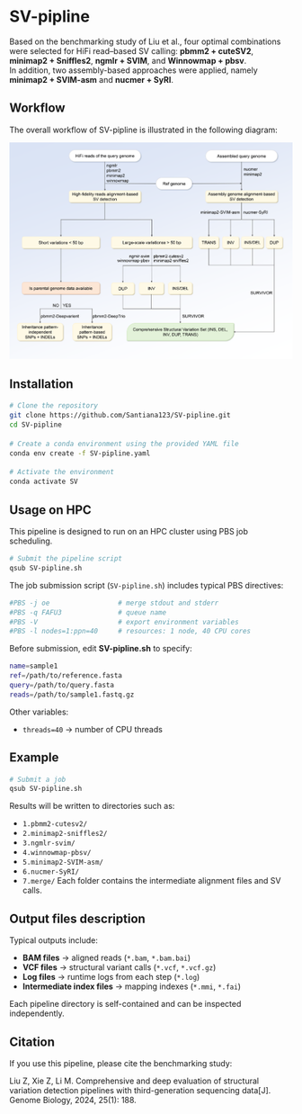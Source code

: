 # SV-pipline

Based on the benchmarking study of Liu et al., four optimal combinations were selected for HiFi read–based SV calling: **pbmm2 + cuteSV2**, **minimap2 + Sniffles2**, **ngmlr + SVIM**, and **Winnowmap + pbsv**.  
In addition, two assembly-based approaches were applied, namely **minimap2 + SVIM-asm** and **nucmer + SyRI**.


## Workflow

The overall workflow of SV-pipline is illustrated in the following diagram:

![SV Pipeline Flowchart](pictures/SV-pipline.png)


## Installation

```bash
# Clone the repository
git clone https://github.com/Santiana123/SV-pipline.git
cd SV-pipline

# Create a conda environment using the provided YAML file
conda env create -f SV-pipline.yaml

# Activate the environment
conda activate SV
```

## Usage on HPC

This pipeline is designed to run on an HPC cluster using PBS job scheduling.

```bash
# Submit the pipeline script
qsub SV-pipline.sh
```

The job submission script (`SV-pipline.sh`) includes typical PBS directives:

```bash
#PBS -j oe                 # merge stdout and stderr
#PBS -q FAFU3              # queue name
#PBS -V                    # export environment variables
#PBS -l nodes=1:ppn=40     # resources: 1 node, 40 CPU cores
```


Before submission, edit **SV-pipline.sh** to specify:

```bash
name=sample1
ref=/path/to/reference.fasta
query=/path/to/query.fasta
reads=/path/to/sample1.fastq.gz
```

Other variables:

- `threads=40` → number of CPU threads   


## Example

```bash
# Submit a job
qsub SV-pipline.sh
```

Results will be written to directories such as:

- `1.pbmm2-cutesv2/`  
- `2.minimap2-sniffles2/`  
- `3.ngmlr-svim/`  
- `4.winnowmap-pbsv/`  
- `5.minimap2-SVIM-asm/`
- `6.nucmer-SyRI/`
- `7.merge/`
Each folder contains the intermediate alignment files and SV calls.


## Output files description

Typical outputs include:

- **BAM files** → aligned reads (`*.bam`, `*.bam.bai`)  
- **VCF files** → structural variant calls (`*.vcf`, `*.vcf.gz`)  
- **Log files** → runtime logs from each step (`*.log`)  
- **Intermediate index files** → mapping indexes (`*.mmi`, `*.fai`)  

Each pipeline directory is self-contained and can be inspected independently.


## Citation

If you use this pipeline, please cite the benchmarking study:

Liu Z, Xie Z, Li M. Comprehensive and deep evaluation of structural variation detection pipelines with third-generation sequencing data[J]. Genome Biology, 2024, 25(1): 188.
